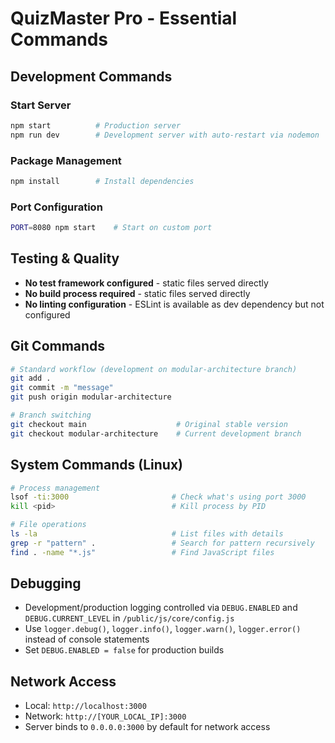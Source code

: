 # QuizMaster Pro - Essential Commands

## Development Commands

### Start Server
```bash
npm start          # Production server
npm run dev        # Development server with auto-restart via nodemon
```

### Package Management
```bash
npm install        # Install dependencies
```

### Port Configuration
```bash
PORT=8080 npm start    # Start on custom port
```

## Testing & Quality
- **No test framework configured** - static files served directly
- **No build process required** - static files served directly
- **No linting configuration** - ESLint is available as dev dependency but not configured

## Git Commands
```bash
# Standard workflow (development on modular-architecture branch)
git add .
git commit -m "message"
git push origin modular-architecture

# Branch switching
git checkout main                    # Original stable version
git checkout modular-architecture    # Current development branch
```

## System Commands (Linux)
```bash
# Process management
lsof -ti:3000                       # Check what's using port 3000
kill <pid>                          # Kill process by PID

# File operations
ls -la                              # List files with details
grep -r "pattern" .                 # Search for pattern recursively
find . -name "*.js"                 # Find JavaScript files
```

## Debugging
- Development/production logging controlled via `DEBUG.ENABLED` and `DEBUG.CURRENT_LEVEL` in `/public/js/core/config.js`
- Use `logger.debug()`, `logger.info()`, `logger.warn()`, `logger.error()` instead of console statements
- Set `DEBUG.ENABLED = false` for production builds

## Network Access
- Local: `http://localhost:3000`
- Network: `http://[YOUR_LOCAL_IP]:3000`
- Server binds to `0.0.0.0:3000` by default for network access